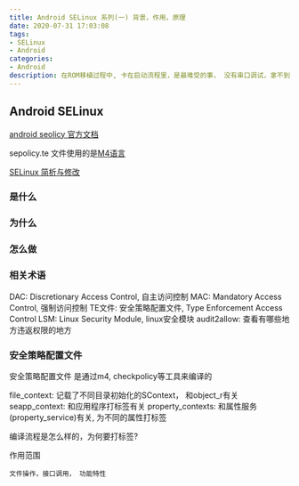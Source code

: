 ```yaml
---
title: Android SELinux 系列(一) 背景，作用，原理
date: 2020-07-31 17:03:08
tags:
- SELinux
- Android
categories:
- Android
description: 在ROM移植过程中, 卡在启动流程里，是最难受的事， 没有串口调试，拿不到相关的日志，只能靠猜，SELinux 的配置，是否会导致启动不起来呢？ 最后的结果是，靠猜并没有解决启动问题，因为可能出问题的环节太多了，此次研究raw socket 调用同样也遇到SEAndroid 的问题, 但借此机会，系统的学习一上SEAndroid, SELinux 是有必要的。
---
```


## Android SELinux 

[android seolicy 官方文档](https://source.android.com/security/selinux/customize)

sepolicy.te 文件使用的是[M4语言](https://www.gnu.org/savannah-checkouts/gnu/m4/manual/m4-1.4.18/index.html)

[SELinux 简析与修改](https://www.cnblogs.com/blogs-of-lxl/p/7515023.html)

### 是什么

### 为什么

### 怎么做

### 相关术语

DAC:			Discretionary Access Control, 自主访问控制
MAC:			Mandatory Access Control, 强制访问控制
TE文件:			安全策略配置文件, Type Enforcement Access Control
LSM:			Linux Security Module, linux安全模块
audit2allow:	查看有哪些地方违返权限的地方

### 安全策略配置文件

安全策略配置文件 是通过m4, checkpolicy等工具来编译的

file_context:	记载了不同目录初始化的SContext， 和object_r有关
seapp_context:	和应用程序打标签有关
property_contexts:	和属性服务(property_service)有关, 为不同的属性打标签 

编译流程是怎么样的，为何要打标签?

作用范围 

	文件操作，接口调用， 功能特性

